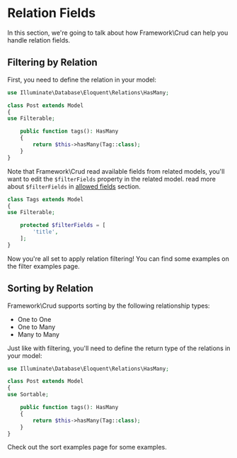 # Relation Fields

In this section, we're going to talk about how Framework\Crud can help you handle relation fields.

## Filtering by Relation

First, you need to define the relation in your model:

```php
use Illuminate\Database\Eloquent\Relations\HasMany;

class Post extends Model
{
use Filterable;

    public function tags(): HasMany
    {
        return $this->hasMany(Tag::class);
    }
}
```

Note that Framework\Crud read available fields from related models, you'll want to edit the `$filterFields` property in the related model. read more about `$filterFields` in [allowed fields](broken-reference) section.

```php
class Tags extends Model
{
use Filterable;

    protected $filterFields = [
        'title',
    ];
}
```

Now you're all set to apply relation filtering! You can find some examples on the filter examples page.

## Sorting by Relation

Framework\Crud supports sorting by the following relationship types:

* One to One
* One to Many
* Many to Many

Just like with filtering, you'll need to define the return type of the relations in your model:

```php
use Illuminate\Database\Eloquent\Relations\HasMany;

class Post extends Model
{
use Sortable;

    public function tags(): HasMany
    {
        return $this->hasMany(Tag::class);
    }
}
```

Check out the sort examples page for some examples.
